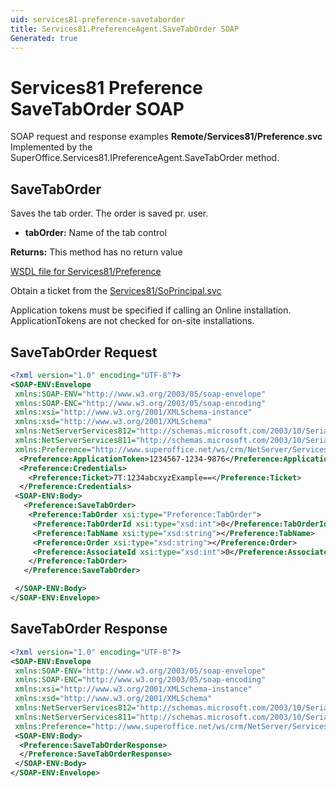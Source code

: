 ```yaml
---
uid: services81-preference-savetaborder
title: Services81.PreferenceAgent.SaveTabOrder SOAP
Generated: true
---
```


# Services81 Preference SaveTabOrder SOAP

SOAP request and response examples **Remote/Services81/Preference.svc**
Implemented by the <see cref="M:SuperOffice.Services81.IPreferenceAgent.SaveTabOrder">SuperOffice.Services81.IPreferenceAgent.SaveTabOrder</see> method.

## SaveTabOrder

Saves the tab order. The order is saved pr. user.

* **tabOrder:** Name of the tab control

**Returns:** This method has no return value


[WSDL file for Services81/Preference](../Services81-Preference.md)

Obtain a ticket from the [Services81/SoPrincipal.svc](../SoPrincipal/index.md)

Application tokens must be specified if calling an Online installation. ApplicationTokens are not checked for on-site installations.

## SaveTabOrder Request

```xml
<?xml version="1.0" encoding="UTF-8"?>
<SOAP-ENV:Envelope
 xmlns:SOAP-ENV="http://www.w3.org/2003/05/soap-envelope"
 xmlns:SOAP-ENC="http://www.w3.org/2003/05/soap-encoding"
 xmlns:xsi="http://www.w3.org/2001/XMLSchema-instance"
 xmlns:xsd="http://www.w3.org/2001/XMLSchema"
 xmlns:NetServerServices812="http://schemas.microsoft.com/2003/10/Serialization/Arrays"
 xmlns:NetServerServices811="http://schemas.microsoft.com/2003/10/Serialization/"
 xmlns:Preference="http://www.superoffice.net/ws/crm/NetServer/Services81">
  <Preference:ApplicationToken>1234567-1234-9876</Preference:ApplicationToken>
  <Preference:Credentials>
    <Preference:Ticket>7T:1234abcxyzExample==</Preference:Ticket>
  </Preference:Credentials>
 <SOAP-ENV:Body>
   <Preference:SaveTabOrder>
    <Preference:TabOrder xsi:type="Preference:TabOrder">
     <Preference:TabOrderId xsi:type="xsd:int">0</Preference:TabOrderId>
     <Preference:TabName xsi:type="xsd:string"></Preference:TabName>
     <Preference:Order xsi:type="xsd:string"></Preference:Order>
     <Preference:AssociateId xsi:type="xsd:int">0</Preference:AssociateId>
    </Preference:TabOrder>
   </Preference:SaveTabOrder>

 </SOAP-ENV:Body>
</SOAP-ENV:Envelope>

```


## SaveTabOrder Response

```xml
<?xml version="1.0" encoding="UTF-8"?>
<SOAP-ENV:Envelope
 xmlns:SOAP-ENV="http://www.w3.org/2003/05/soap-envelope"
 xmlns:SOAP-ENC="http://www.w3.org/2003/05/soap-encoding"
 xmlns:xsi="http://www.w3.org/2001/XMLSchema-instance"
 xmlns:xsd="http://www.w3.org/2001/XMLSchema"
 xmlns:NetServerServices812="http://schemas.microsoft.com/2003/10/Serialization/Arrays"
 xmlns:NetServerServices811="http://schemas.microsoft.com/2003/10/Serialization/"
 xmlns:Preference="http://www.superoffice.net/ws/crm/NetServer/Services81">
 <SOAP-ENV:Body>
  <Preference:SaveTabOrderResponse>
  </Preference:SaveTabOrderResponse>
 </SOAP-ENV:Body>
</SOAP-ENV:Envelope>

```

